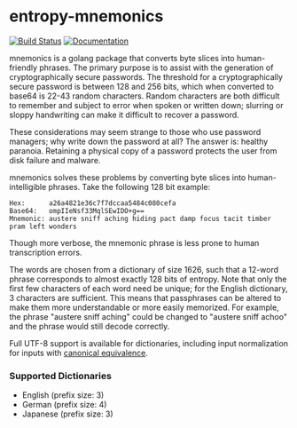 # entropy-mnemonics

[![Build Status](https://travis-ci.org/NebulousLabs/entropy-mnemonics.svg?branch=master)](https://travis-ci.org/NebulousLabs/entropy-mnemonics)
[![Documentation](https://img.shields.io/badge/docs-godoc-blue.svg)](https://godoc.org/gitlab.com/NebulousLabs/entropy-mnemonics)

mnemonics is a golang package that converts byte slices into human-friendly
phrases. The primary purpose is to assist with the generation of
cryptographically secure passwords. The threshold for a cryptographically
secure password is between 128 and 256 bits, which when converted to base64 is
22-43 random characters. Random characters are both difficult to remember and
subject to error when spoken or written down; slurring or sloppy handwriting
can make it difficult to recover a password.

These considerations may seem strange to those who use password managers; why
write down the password at all? The answer is: healthy paranoia. Retaining a
physical copy of a password protects the user from disk failure and malware.

mnemonics solves these problems by converting byte slices into human-intelligible
phrases. Take the following 128 bit example:

```
Hex:      a26a4821e36c7f7dccaa5484c080cefa
Base64:   ompIIeNsf33MqlSEwIDO+g==
Mnemonic: austere sniff aching hiding pact damp focus tacit timber pram left wonders
```

Though more verbose, the mnemonic phrase is less prone to human transcription errors.

The words are chosen from a dictionary of size 1626, such that a 12-word phrase
corresponds to almost exactly 128 bits of entropy. Note that only the first few
characters of each word need be unique; for the English dictionary, 3 characters
are sufficient. This means that passphrases can be altered to make them more
understandable or more easily memorized. For example, the phrase "austere sniff aching"
could be changed to "austere sniff achoo" and the phrase would still decode correctly.

Full UTF-8 support is available for dictionaries, including input normalization
for inputs with [canonical equivalence](https://en.wikipedia.org/wiki/Unicode_equivalence).

### Supported Dictionaries ###

+ English (prefix size: 3)
+ German (prefix size: 4)
+ Japanese (prefix size: 3)
